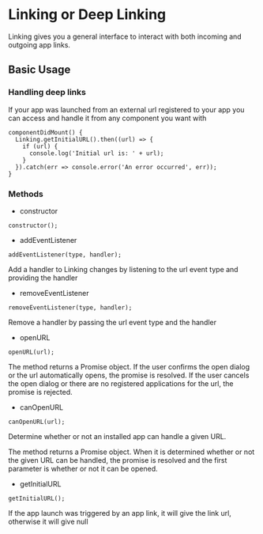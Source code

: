 # Linking or Deep Linking

Linking gives you a general interface to interact with both incoming and outgoing app links.

## Basic Usage

### Handling deep links

If your app was launched from an external url registered to your app you can access and handle it from any component you want with

```
componentDidMount() {
  Linking.getInitialURL().then((url) => {
    if (url) {
      console.log('Initial url is: ' + url);
    }
  }).catch(err => console.error('An error occurred', err));
}
```

### Methods

- constructor

```
constructor();
```

- addEventListener

```
addEventListener(type, handler);
```

Add a handler to Linking changes by listening to the url event type and providing the handler

- removeEventListener

```
removeEventListener(type, handler);
```

Remove a handler by passing the url event type and the handler

- openURL

```
openURL(url);
```

The method returns a Promise object. If the user confirms the open dialog or the url automatically opens, the promise is resolved. If the user cancels the open dialog or there are no registered applications for the url, the promise is rejected.

- canOpenURL

```
canOpenURL(url);
```

Determine whether or not an installed app can handle a given URL.

The method returns a Promise object. When it is determined whether or not the given URL can be handled, the promise is resolved and the first parameter is whether or not it can be opened.

- getInitialURL

```
getInitialURL();
```

If the app launch was triggered by an app link, it will give the link url, otherwise it will give null
